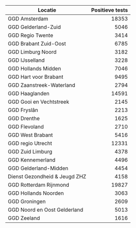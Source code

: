 | Locatie | Positieve tests |
|---------|----------------:|
| GGD Amsterdam                            | 18353 |
| GGD Gelderland-Zuid                      |  5046 |
| GGD Regio Twente                         |  3414 |
| GGD Brabant Zuid-Oost                    |  6785 |
| GGD Limburg Noord                        |  3182 |
| GGD IJsselland                           |  3228 |
| GGD Hollands Midden                      |  7046 |
| GGD Hart voor Brabant                    |  9495 |
| GGD Zaanstreek-Waterland                 |  2794 |
| GGD Haaglanden                           | 14591 |
| GGD Gooi en Vechtstreek                  |  2145 |
| GGD Fryslân                              |  2213 |
| GGD Drenthe                              |  1625 |
| GGD Flevoland                            |  2710 |
| GGD West Brabant                         |  5416 |
| GGD regio Utrecht                        | 12331 |
| GGD Zuid Limburg                         |  4378 |
| GGD Kennemerland                         |  4496 |
| GGD Gelderland-Midden                    |  4454 |
| Dienst Gezondheid & Jeugd ZHZ            |  4158 |
| GGD Rotterdam Rijnmond                   | 19827 |
| GGD Hollands Noorden                     |  3063 |
| GGD Groningen                            |  2609 |
| GGD Noord en Oost Gelderland             |  5013 |
| GGD Zeeland                              |  1616 |
